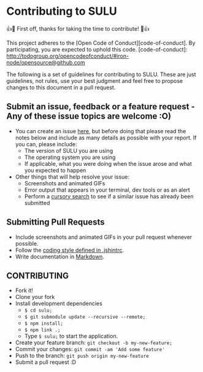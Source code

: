 # Contributing to SULU

:+1::tada: First off, thanks for taking the time to contribute! :tada::+1:

This project adheres to the [Open Code of Conduct][code-of-conduct]. By participating, you are expected to uphold this code.
[code-of-conduct]: http://todogroup.org/opencodeofconduct/#iron-node/opensource@github.com

The following is a set of guidelines for contributing to SULU.
These are just guidelines, not rules, use your best judgment and feel free to
propose changes to this document in a pull request.

## Submit an issue, feedback or a feature request - Any of these issue topics are welcome :O)

* You can create an issue [here](https://github.com/sulu-one/sulu/issues/new),
but before doing that please read the notes below and include as many details as
possible with your report. If you can, please include:
  * The version of SULU you are using
  * The operating system you are using
  * If applicable, what you were doing when the issue arose and what you
  expected to happen
* Other things that will help resolve your issue:
  * Screenshots and animated GIFs
  * Error output that appears in your terminal, dev tools or as an alert
  * Perform a [cursory search](https://github.com/sulu-one/sulu/issues?utf8=✓&q=is%3Aissue+)
  to see if a similar issue has already been submitted

## Submitting Pull Requests

* Include screenshots and animated GIFs in your pull request whenever possible.
* Follow the [coding style defined in .jshintrc](/.eslintrc).
* Write documentation in [Markdown](https://daringfireball.net/projects/markdown).

## CONTRIBUTING

 - Fork it!
 - Clone your fork
 - Install development dependencies
   - ```$ cd sulu;```
   - ```$ git submodule update --recursive --remote;```
   - ```$ npm install;```
   - ```$ npm link .;```
   - Type ```$ sulu;``` to start the application.
 - Create your feature branch: `git checkout -b my-new-feature;`
 - Commit your changes: `git commit -am 'Add some feature'`
 - Push to the branch: `git push origin my-new-feature`
 - Submit a pull request :D
